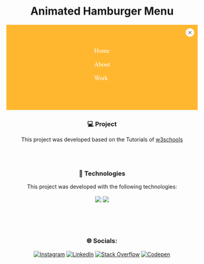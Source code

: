 <div align="center"> <h1>Animated Hamburger Menu</h1> </div> 

![Texto Alternativo](https://raw.githubusercontent.com/GelcimarMoraes/Animated_Hamburger_Menu/main/screencaptur0017.png)

<h3 align="center">💻 Project</h3>

<div align="center">
<p> 
  
  This project was developed based on the Tutorials of [w3schools](https://www.w3schools.com/) 

</p>
</div>

<br/><br/>
<h3 align="center">🚀 Technologies</h3>
<p align="center">
  This project was developed with the following technologies:
  <br> <br>
    <code><img style="width: 40px" src="https://skillicons.dev/icons?i=html"/></code>
    <code><img style="width: 40px" src="https://skillicons.dev/icons?i=css"/></code>
</p>


<br/><br/><br/>
<h3 align="center">🌐 Socials:</h3>
<div align="center" style="display: inline_block">
  
[![Instagram](https://img.shields.io/badge/Instagram-%23E4405F.svg?logo=Instagram&logoColor=white)](https://instagram.com/gelcimarmoraes) [![LinkedIn](https://img.shields.io/badge/LinkedIn-%230077B5.svg?logo=linkedin&logoColor=white)](https://linkedin.com/in/gelcimarmoraes) [![Stack Overflow](https://img.shields.io/badge/-Stackoverflow-FE7A16?logo=stack-overflow&logoColor=white)](https://stackoverflow.com/users/23055192) [![Codepen](https://img.shields.io/badge/Codepen-000000?style=for-the-badge&logo=codepen&logoColor=white)](https://codepen.io/GelcimarMoraes)


</div>
